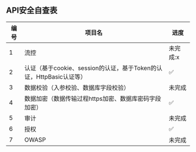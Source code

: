 ## API安全自查表

| 编号 | 项目名                                                       | 进度               |
| ---- | ------------------------------------------------------------ | ------------------ |
| 1    | 流控                                                         | 未完成:x           |
| 2    | 认证（基于cookie、session的认证，基于Token的认证，HttpBasic认证等） | :white_check_mark: |
| 3    | 数据校验（入参校验、数据库字段校验）                         | 未完成             |
| 4    | 数据加密（数据传输过程https加密、数据库密码字段加密）        | :white_check_mark: |
| 5    | 审计                                                         | 未完成             |
| 6    | 授权                                                         | :white_check_mark: |
| 7    | OWASP                                                        | 未完成             |

